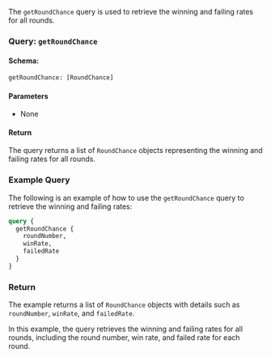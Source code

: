 The `getRoundChance` query is used to retrieve the winning and failing rates for all rounds.

### Query: `getRoundChance`

#### Schema:
```graphql
getRoundChance: [RoundChance]
```

#### Parameters

- None

#### Return

The query returns a list of `RoundChance` objects representing the winning and failing rates for all rounds.

### Example Query

The following is an example of how to use the `getRoundChance` query to retrieve the winning and failing rates:

```graphql
query {
  getRoundChance {
    roundNumber,
    winRate,
    failedRate
  }
}
```

### Return

The example returns a list of `RoundChance` objects with details such as `roundNumber`, `winRate`, and `failedRate`.

In this example, the query retrieves the winning and failing rates for all rounds, including the round number, win rate, and failed rate for each round.